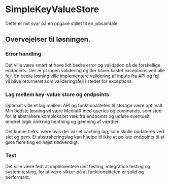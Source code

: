 # SimpleKeyValueStore

Dette er mit svar på en opgave stillet til en jobsamtale. 

## Overvejelser til løsningen.

### Error handling
Det ville være smart at have lidt bedre error og validation på de forskellige endpoints. Der er pt ingen validering og der bliver kastet exceptions ved alle fejl. En bedre løsning ville implementere validering af inputs fra API og fejl vil blive returneret som valideringsfejl i stedet for exceptions. 

### Lag mellem key-value store og endpoints. 
Optimalt ville et lag mellem API og funktionaliteten til storage være optimalt. Min bedste løsning vil være MediatR med queries og commands, som stod for at abstrahere kompleksitet væk fra endpoints og udføre eventuelt ændret logik omkring hentning og gemning af værdier. 

Det kunne f.eks. være hvis der var et caching lag, som skulle opdateres ved slet og gem. Et abstraheringslag kan hjælpe til ikke at pollute endpoints til at gøre flere ting en højst nødvendigt. 

### Test
Det ville være fedt at implementere unit testing, integration testing og system testing, for at være sikker på at funktionaliteten er solid og performant. 
